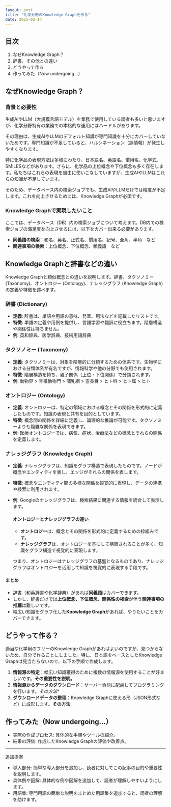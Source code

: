 ```yaml
---
layout: post
title: "化学分野のKnowledge Graphを作る"
date: 2025-02-14
---
```


## 目次
1. なぜKnowledge Graph？
2. 辞書、その他との違い
3. どうやって作る
4. 作ってみた（Now undergoing...）

## なぜKnowledge Graph？

### 背景と必要性
生成AIやLLM（大規模言語モデル）を業務で使用している読者も多いと思いますが、化学分野特有の業務での本格的な運用にはハードルがあります。

その理由は、生成AIやLLMのデフォルト知識が専門知識を十分にカバーしていないためです。専門知識が不足していると、ハルシネーション（誤情報）が発生しやすくなります。

特に化学品の表現方法は多岐にわたり、日本語名、英語名、慣用名、化学式、SMILESなどがあります。さらに、化学品の上位概念や下位概念も多く存在します。私たちはこれらの表現を自由に使いこなしていますが、生成AIやLLMはこれらの知識が不足しています。

そのため、データベース内の検索ジョブでも、生成AIやLLMだけでは精度が不足します。これを向上させるためには、Knowledge Graphが必須です。

### Knowledge Graphで実現したいこと
ここでは、データベース（DB）内の検索ジョブについて考えます。DB内での検索ジョブの満足度を向上させるには、以下をカバー出来る必要があります。
- **同義語の検索**：和名、英名、正式名、慣用名、記号、全角、半角　など
- **関連事項の検索**：上位概念、下位概念、類義語　など

## Knowledge Graphと辞書などの違い
Knowledge Graphと類似概念との違いを説明します。辞書、タクソノミー (Taxonomy)、オントロジー (Ontology)、ナレッジグラフ (Knowledge Graph)の定義や特徴を述べます。

### 辞書 (Dictionary)
- **定義**: 辞書は、単語や用語の意味、発音、用法などを記載したリストです。
- **特徴**: 単語の定義や用例を提供し、言語学習や翻訳に役立ちます。階層構造や関係性は持ちません。
- **例**: 英和辞典、医学辞典、技術用語辞典

### タクソノミー (Taxonomy)
- **定義**: タクソノミーは、対象を階層的に分類するための体系です。生物学における分類体系が有名ですが、情報科学や他の分野でも使用されます。
- **特徴**: 階層構造を持ち、親子関係（上位・下位関係）で分類されます。
- **例**: 動物界 > 脊椎動物門 > 哺乳綱 > 霊長目 > ヒト科 > ヒト属 > ヒト

### オントロジー (Ontology)
- **定義**: オントロジーは、特定の領域における概念とその関係を形式的に定義したものです。知識の表現と共有を目的としています。
- **特徴**: 概念間の関係を詳細に定義し、論理的な推論が可能です。タクソノミーよりも複雑な関係を表現できます。
- **例**: 医療オントロジーでは、病気、症状、治療法などの概念とそれらの関係を定義します。

### ナレッジグラフ (Knowledge Graph)
- **定義**: ナレッジグラフは、知識をグラフ構造で表現したものです。ノードが概念やエンティティを表し、エッジがそれらの関係を表します。
- **特徴**: 概念やエンティティ間の多様な関係を視覚的に表現し、データの連携や検索に利用されます。
- **例**: Googleのナレッジグラフは、検索結果に関連する情報を統合して表示します。

    #### オントロジーとナレッジグラフの違い
    - **オントロジー**は、概念とその関係を形式的に定義するための枠組みです。
    - **ナレッジグラフ**は、オントロジーを基にして構築されることが多く、知識をグラフ構造で視覚的に表現します。

    つまり、オントロジーはナレッジグラフの基盤となるものであり、ナレッジグラフはオントロジーを活用して知識を視覚的に表現する手段です。

#### まとめ
- 辞書（和英辞書や化学辞典）があれば**同義語**はカバーできます。
- しかし、辞書だけでは**上位概念、下位概念、関係性の検索**が伴う**関連事項の推薦**は難しいです。
- 幅広い知識をグラフ化した**Knowledge Graph**があれば、やりたいことをカバーできます。

## どうやって作る？
適当な化学用のフリーのKnowledge Graphがあればよいのですが、見つからないため、自分で作ることにしました。特に、日本語をベースとしたKnowledge Graphは見当たらないので、以下の手順で作成します。

1. **情報源の特定**：幅広い知識獲得のために複数の情報源を使用することが好ましいです。**その重要性を説明。**
2. **情報源からデータのダウンロード**：サーバー負荷に配慮してプログラミングを行います。*その方法**
3. **ダウンロードデータの整理**：Knowledge Graphに使える形（JSON形式など）に成形します。**その方法**

## 作ってみた（Now undergoing...）

- 実際の作成プロセス: 具体的な手順やツールの紹介。
- 結果の評価: 作成したKnowledge Graphの評価や改善点。

---

追加提案
- 導入部分: 簡単な導入部分を追加し、読者に対してこの記事の目的や重要性を説明します。
- 具体例や図解: 具体的な例や図解を追加して、読者が理解しやすいようにします。
- 用語集: 専門用語の簡単な説明をまとめた用語集を追加すると、読者の理解を助けます。
